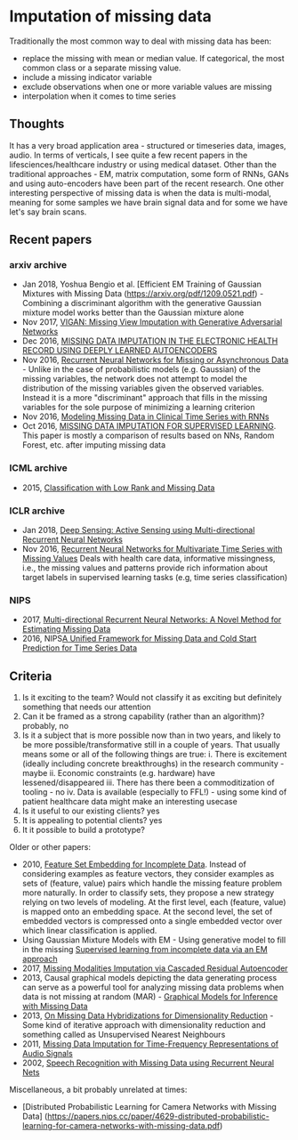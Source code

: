 # Imputation of missing data

Traditionally the most common way to deal with missing data has been:
- replace the missing with mean or median value. If categorical, the most common class or a separate missing value.
- include a missing indicator variable
- exclude observations when one or more variable values are missing
- interpolation when it comes to time series

## Thoughts
It has a very broad application area - structured or timeseries data, images, audio. In terms of verticals, I see quite a few recent papers in the lifesciences/healthcare industry or using medical dataset. Other than the traditional approaches - EM, matrix computation, some form of RNNs, GANs and using auto-encoders have been part of the recent research. One other interesting perspective of missing data is when the data is multi-modal, meaning for some samples we have brain signal data and for some we have let's say brain scans.

## Recent papers
### arxiv archive
- Jan 2018, Yoshua Bengio et al. [Efficient EM Training of Gaussian Mixtures with Missing Data (https://arxiv.org/pdf/1209.0521.pdf) - Combining a discriminant algorithm with the generative Gaussian mixture model works better than the Gaussian mixture alone
- Nov 2017, [VIGAN: Missing View Imputation with Generative Adversarial Networks](https://arxiv.org/pdf/1708.06724.pdf)
- Dec 2016, [MISSING DATA IMPUTATION IN THE ELECTRONIC HEALTH RECORD USING DEEPLY LEARNED AUTOENCODERS](https://www.ncbi.nlm.nih.gov/pmc/articles/PMC5144587/)
- Nov 2016, [Recurrent Neural Networks for Missing or Asynchronous Data](https://arxiv.org/pdf/1606.01865.pdf) - Unlike in the case of probabilistic models (e.g. Gaussian) of the missing variables, the network does not attempt to model the distribution of the missing variables given the observed variables. Instead it is a more "discriminant" approach that fills in the missing variables for the sole purpose of minimizing a learning criterion
- Nov 2016, [Modeling Missing Data in Clinical Time Series with RNNs](https://arxiv.org/pdf/1606.04130.pdf)
- Oct 2016, [MISSING DATA IMPUTATION FOR SUPERVISED LEARNING](https://arxiv.org/pdf/1610.09075.pdf). This paper is mostly a comparison of results based on NNs, Random Forest, etc. after imputing missing data 

### ICML archive
- 2015, [Classification with Low Rank and Missing Data](http://proceedings.mlr.press/v37/hazan15.pdf)

### ICLR archive
- Jan 2018, [Deep Sensing: Active Sensing using Multi-directional Recurrent Neural Networks](https://openreview.net/pdf?id=r1SnX5xCb)
- Nov 2016, [Recurrent Neural Networks for Multivariate Time Series with Missing Values](https://openreview.net/pdf?id=BJC8LF9ex)
Deals with health care data, informative missingness, i.e., the missing values and patterns provide rich information about target labels in supervised learning tasks (e.g, time series classification)

### NIPS
- 2017, [Multi-directional Recurrent Neural Networks: A Novel Method for Estimating Missing Data](http://roseyu.com/time-series-workshop/submissions/TSW2017_paper_12.pdf)
- 2016, NIPS[A Unified Framework for Missing Data and Cold Start Prediction for Time Series Data](https://chrisdxie.github.io/papers/NIPS_TS_Workshop_Cold_Start.pdf)


## Criteria
1. Is it exciting to the team? Would not classify it as exciting but definitely something that needs our attention
2. Can it be framed as a strong capability (rather than an algorithm)? probably, no
3. Is it a subject that is more possible now than in two years, and likely to be more possible/transformative still in a couple of years. That usually means some or all of the following things are true:
  i. There is excitement (ideally including concrete breakthroughs) in the research community - maybe
  ii. Economic constraints (e.g. hardware) have lessened/disappeared
  iii. There has there been a commoditization of tooling - no
  iv. Data is available (especially to FFL!) - using some kind of patient healthcare data might make an interesting usecase
4. Is it useful to our existing clients? yes
5. It is appealing to potential clients? yes
6. It it possible to build a prototype? 

Older or other papers:
- 2010, [Feature Set Embedding for Incomplete Data](https://papers.nips.cc/paper/4047-feature-set-embedding-for-incomplete-data.pdf). Instead of considering examples as feature vectors, they consider examples as sets of (feature, value) pairs which handle the missing feature problem more naturally. In order to classify sets, they propose a new strategy relying on two levels of modeling. At the first level, each (feature, value) is mapped onto an embedding space. At the second level, the set of embedded vectors is compressed onto a single embedded vector over which linear classification is applied.
- Using Gaussian Mixture Models with EM - Using generative model to fill in the missing
[Supervised learning from incomplete data via an EM approach](http://papers.nips.cc/paper/767-supervised-learning-from-incomplete-data-via-an-em-approach.pdf)
-  2017, [Missing Modalities Imputation via Cascaded Residual Autoencoder](http://cvlab.cse.msu.edu/pdfs/Tran_Liu_Zhou_Jin_CVPR2017.pdf)
- 2013, Causal graphical models depicting the data generating process can serve as a powerful tool for analyzing missing data problems when data is not missing at random (MAR) - [Graphical Models for Inference with Missing Data](https://papers.nips.cc/paper/4899-graphical-models-for-inference-with-missing-data.pdf)
- 2013, [On Missing Data Hybridizations for Dimensionality Reduction](https://link.springer.com/chapter/10.1007/978-3-642-38516-2_15) - Some kind of iterative approach with dimensionality reduction and something called as Unsupervised Nearest Neighbours
- 2011, [Missing Data Imputation for Time-Frequency Representations of Audio Signals](http://paris.cs.illinois.edu/pubs/smaragdis-jsps10.pdf)
- 2002, [Speech Recognition with Missing Data using Recurrent Neural Nets](http://citeseerx.ist.psu.edu/viewdoc/download?doi=10.1.1.72.6699&rep=rep1&type=ps)

Miscellaneous, a bit probably unrelated at times:
- [Distributed Probabilistic Learning for Camera Networks with Missing Data] (https://papers.nips.cc/paper/4629-distributed-probabilistic-learning-for-camera-networks-with-missing-data.pdf)
